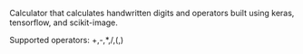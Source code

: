 Calculator that calculates handwritten digits and operators built using keras, tensorflow, and scikit-image.

Supported operators: +,-,*,/,(,)
 
